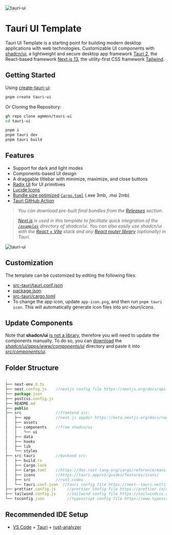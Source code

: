 ![tauri-ui](https://github.com/agmmnn/tauri-ui/assets/16024979/28295bae-8a36-4eff-8c33-2ed2bda82d84)

# Tauri UI Template

Tauri UI Template is a starting point for building modern desktop applications with web technologies. Customizable UI components with [shadcn/ui](https://github.com/shadcn/ui), a lightweight and secure desktop app framework [Tauri 2](https://github.com/tauri-apps/tauri), the React-based framework [Next.js 13](https://beta.nextjs.org/docs), the utility-first CSS framework [Tailwind](https://tailwindcss.com/).

## Getting Started

Using [create-tauri-ui](https://github.com/agmmnn/create-tauri-ui):

```bash
pnpm create tauri-ui
```

Or Cloning the Repository:

```bash
gh repo clone agmmnn/tauri-ui
cd tauri-ui

pnpm i
pnpm tauri dev
pnpm tauri build
```

## Features

- Support for dark and light modes
- Components-based UI design
- A draggable titlebar with minimize, maximize, and close buttons
- [Radix UI](https://www.radix-ui.com/) for UI primitives
- [Lucide Icons](https://lucide.dev/)
- [Bundle size optimized](https://github.com/johnthagen/min-sized-rust) [`Cargo.toml`](/src-tauri/Cargo.toml) (.exe 3mb, .msi 2mb)
- [Tauri GitHub Action](https://github.com/tauri-apps/tauri-action)

> _You can download pre-built final bundles from the [Releases](https://github.com/agmmnn/tauri-ui/releases) section._

> _[Next.js](https://nextjs.org/) is used in this template to facilitate quick integration of the [`/examples`](https://github.com/shadcn/ui/tree/main/apps/www/app/examples) directory of shadcn/ui. You can also easily use shadcn/ui with the [React + Vite](https://tauri.app/v1/guides/getting-started/setup/vite/) stack and any [React router library](https://react.libhunt.com/libs/router) (optionally) in Tauri._

![tauri-ui](https://user-images.githubusercontent.com/16024979/232823230-19d22434-8e28-43c2-bb70-e45a2fc2da88.gif)

## Customization

The template can be customized by editing the following files:

- [src-tauri/tauri.conf.json](src-tauri/tauri.conf.json)
- [package.json](/package.json)
- [src-tauri/cargo.toml](src-tauri/Cargo.toml)
- To change the app icon, update `app-icon.png`, and then run `pnpm tauri icon`. This will automatically generate icon files into _src-tauri/icons_.

## Update Components

Note that **shadcn/ui** [is not a library](https://ui.shadcn.com/docs#faqs), therefore you will need to update the components manually. To do so, you can [download](https://download-directory.github.io/?url=https%3A%2F%2Fgithub.com%2Fshadcn%2Fui%2Ftree%2Fmain%2Fapps%2Fwww%2Fcomponents%2Fui) the _[shadcn/ui/apps/www/components/ui](https://github.com/shadcn/ui/tree/main/apps/www/components/ui)_ directory and paste it into _[src/components/ui](/src/components/ui)_.

## Folder Structure

```js
.
├── next-env.d.ts
├── next.config.js    //nextjs config file https://nextjs.org/docs/api-reference/next.config.js/introduction
├── package.json
├── postcss.config.js
├── README.md
├── public
├── src               //frontend src:
│   ├── app           //next.js appdir https://beta.nextjs.org/docs/routing/fundamentals
│   ├── assets
│   ├── components    //from shadcn/ui
│   │   └── ui
│   ├── data
│   ├── hooks
│   ├── lib
│   └── styles
├── src-tauri         //backend src:
│   ├── build.rs
│   ├── Cargo.lock
│   ├── Cargo.toml    //https://doc.rust-lang.org/cargo/reference/manifest.html
│   ├── icons         //https://tauri.app/v1/guides/features/icons/
│   ├── src           //rust codes
│   └── tauri.conf.json  //tauri config file https://next--tauri.netlify.app/next/api/config
├── prettier.config.js     //prettier config file https://prettier.io/docs/en/configuration.html
├── tailwind.config.js     //tailwind config file https://tailwindcss.com/docs/configuration
└── tsconfig.json          //typescript config file https://www.typescriptlang.org/docs/handbook/tsconfig-json.html
```

## Recommended IDE Setup

- [VS Code](https://code.visualstudio.com/) + [Tauri](https://marketplace.visualstudio.com/items?itemName=tauri-apps.tauri-vscode) + [rust-analyzer](https://marketplace.visualstudio.com/items?itemName=rust-lang.rust-analyzer)
